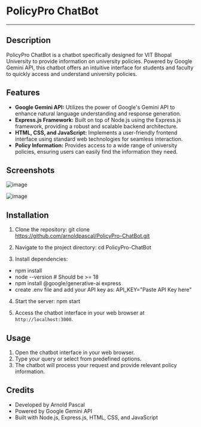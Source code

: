 # PolicyPro ChatBot

---

## Description

PolicyPro ChatBot is a chatbot specifically designed for VIT Bhopal University to provide information on university policies. Powered by Google Gemini API, this chatbot offers an intuitive interface for students and faculty to quickly access and understand university policies.

## Features

- **Google Gemini API:** Utilizes the power of Google's Gemini API to enhance natural language understanding and response generation.
- **Express.js Framework:** Built on top of Node.js using the Express.js framework, providing a robust and scalable backend architecture.
- **HTML, CSS, and JavaScript:** Implements a user-friendly frontend interface using standard web technologies for seamless interaction.
- **Policy Information:** Provides access to a wide range of university policies, ensuring users can easily find the information they need.

## Screenshots

![image](https://github.com/arnoldpascal/PolicyPro-ChatBot/assets/105710017/adbf9ec1-8d1d-4f54-ad72-8be909f45c8b)

![image](https://github.com/arnoldpascal/PolicyPro-ChatBot/assets/105710017/3666fa40-353f-4c0f-88a5-065fa6d0bb44)

## Installation

1. Clone the repository:
git clone https://github.com/arnoldpascal/PolicyPro-ChatBot.git

2. Navigate to the project directory:
cd PolicyPro-ChatBot

3. Install dependencies:
- npm install
- node --version # Should be >= 18
- npm install @google/generative-ai express
- create .env file and add your API key as: API_KEY="Paste API Key here"

4. Start the server:
npm start

5. Access the chatbot interface in your web browser at `http://localhost:3000`.

## Usage

1. Open the chatbot interface in your web browser.
2. Type your query or select from predefined options.
3. The chatbot will process your request and provide relevant policy information.

## Credits

- Developed by Arnold Pascal
- Powered by Google Gemini API
- Built with Node.js, Express.js, HTML, CSS, and JavaScript
